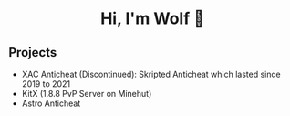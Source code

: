 <h1 align="center">Hi, I'm Wolf 🤔</h1>

<h2> Projects </h2>

- <bold>XAC Anticheat (Discontinued):</bold>
 Skripted Anticheat which lasted since 2019 to 2021
- KitX (1.8.8 PvP Server on Minehut)
- Astro Anticheat 
